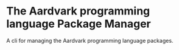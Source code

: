# The **A**ardvark programming language **P**ackage **M**anager

A cli for managing the Aardvark programming language packages.
